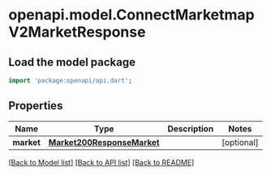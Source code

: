 # openapi.model.ConnectMarketmapV2MarketResponse

## Load the model package
```dart
import 'package:openapi/api.dart';
```

## Properties
Name | Type | Description | Notes
------------ | ------------- | ------------- | -------------
**market** | [**Market200ResponseMarket**](Market200ResponseMarket.md) |  | [optional] 

[[Back to Model list]](../README.md#documentation-for-models) [[Back to API list]](../README.md#documentation-for-api-endpoints) [[Back to README]](../README.md)


